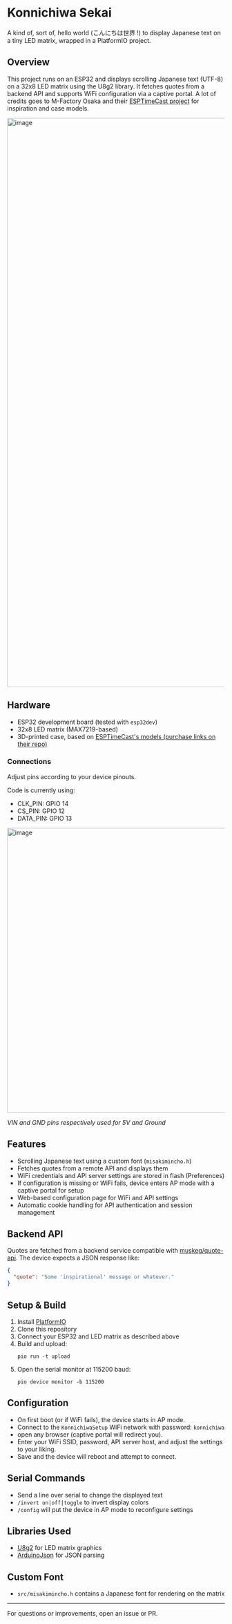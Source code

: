 # Konnichiwa Sekai

A kind of, sort of, hello world (こんにちは世界 !) to display Japanese text on a tiny LED matrix, wrapped in a PlatformIO project.

## Overview
This project runs on an ESP32 and displays scrolling Japanese text (UTF-8) on a 32x8 LED matrix using the U8g2 library. It fetches quotes from a backend API and supports WiFi configuration via a captive portal.
A lot of credits goes to M-Factory Osaka and their [ESPTimeCast project](https://github.com/mfactory-osaka/ESPTimeCast) for inspiration and case models.

<img width="1749" height="1317" alt="image" src="https://github.com/user-attachments/assets/142a3d3c-3202-4724-b8e6-288ff5a37e2c" />


## Hardware
- ESP32 development board (tested with `esp32dev`)
- 32x8 LED matrix (MAX7219-based)
- 3D-printed case, based on [ESPTimeCast's models (purchase links on their repo)](https://github.com/mfactory-osaka/ESPTimeCast?tab=readme-ov-file#-3d-printable-case)

### Connections
Adjust pins according to your device pinouts. 

Code is currently using:
  - CLK_PIN: GPIO 14
  - CS_PIN: GPIO 12
  - DATA_PIN: GPIO 13

<img width="542" height="659" alt="image" src="https://github.com/user-attachments/assets/d9169f3b-b596-444f-99ca-7192aa88182e" />

_VIN and GND pins respectively used for 5V and Ground_
    

## Features
- Scrolling Japanese text using a custom font (`misakimincho.h`)
- Fetches quotes from a remote API and displays them
- WiFi credentials and API server settings are stored in flash (Preferences)
- If configuration is missing or WiFi fails, device enters AP mode with a captive portal for setup
- Web-based configuration page for WiFi and API settings
- Automatic cookie handling for API authentication and session management

## Backend API
Quotes are fetched from a backend service compatible with [muskeg/quote-api](https://github.com/muskeg/quote-api). The device expects a JSON response like:

```json
{
  "quote": "Some 'inspirational' message or whatever."
}
```

## Setup & Build
1. Install [PlatformIO](https://platformio.org/)
2. Clone this repository
3. Connect your ESP32 and LED matrix as described above
4. Build and upload:
   ```
   pio run -t upload
   ```
5. Open the serial monitor at 115200 baud:
   ```
   pio device monitor -b 115200
   ```

## Configuration
- On first boot (or if WiFi fails), the device starts in AP mode.
- Connect to the `KonnichiwaSetup` WiFi network with password: `konnichiwa`
- open any browser (captive portal will redirect you).
- Enter your WiFi SSID, password, API server host, and adjust the settings to your liking.
- Save and the device will reboot and attempt to connect.

## Serial Commands
- Send a line over serial to change the displayed text
- `/invert on|off|toggle` to invert display colors
- `/config` will put the device in AP mode to reconfigure settings

## Libraries Used
- [U8g2](https://github.com/olikraus/u8g2) for LED matrix graphics
- [ArduinoJson](https://github.com/bblanchon/ArduinoJson) for JSON parsing

## Custom Font
- `src/misakimincho.h` contains a Japanese font for rendering on the matrix


---

For questions or improvements, open an issue or PR.

